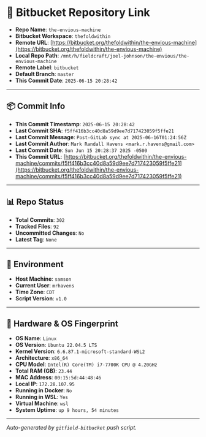 # 🔗 Bitbucket Repository Link

- **Repo Name**: `the-envious-machine`
- **Bitbucket Workspace**: `thefoldwithin`
- **Remote URL**: [https://bitbucket.org/thefoldwithin/the-envious-machine](https://bitbucket.org/thefoldwithin/the-envious-machine)
- **Local Repo Path**: `/mnt/h/fieldcraft/joel-johnson/the-envious/the-envious-machine`
- **Remote Label**: `bitbucket`
- **Default Branch**: `master`
- **This Commit Date**: `2025-06-15 20:28:42`

---

## 📦 Commit Info

- **This Commit Timestamp**: `2025-06-15 20:28:42`
- **Last Commit SHA**: `f5ff416b3cc40d8a59d9ee7d717423059f5ffe21`
- **Last Commit Message**: `Post-GitLab sync at 2025-06-16T01:24:56Z`
- **Last Commit Author**: `Mark Randall Havens <mark.r.havens@gmail.com>`
- **Last Commit Date**: `Sun Jun 15 20:28:37 2025 -0500`
- **This Commit URL**: [https://bitbucket.org/thefoldwithin/the-envious-machine/commits/f5ff416b3cc40d8a59d9ee7d717423059f5ffe21](https://bitbucket.org/thefoldwithin/the-envious-machine/commits/f5ff416b3cc40d8a59d9ee7d717423059f5ffe21)

---

## 📊 Repo Status

- **Total Commits**: `302`
- **Tracked Files**: `92`
- **Uncommitted Changes**: `No`
- **Latest Tag**: `None`

---

## 🧭 Environment

- **Host Machine**: `samson`
- **Current User**: `mrhavens`
- **Time Zone**: `CDT`
- **Script Version**: `v1.0`

---

## 🧬 Hardware & OS Fingerprint

- **OS Name**: `Linux`
- **OS Version**: `Ubuntu 22.04.5 LTS`
- **Kernel Version**: `6.6.87.1-microsoft-standard-WSL2`
- **Architecture**: `x86_64`
- **CPU Model**: `Intel(R) Core(TM) i7-7700K CPU @ 4.20GHz`
- **Total RAM (GB)**: `23.44`
- **MAC Address**: `00:15:5d:44:48:46`
- **Local IP**: `172.28.107.95`
- **Running in Docker**: `No`
- **Running in WSL**: `Yes`
- **Virtual Machine**: `wsl`
- **System Uptime**: `up 9 hours, 54 minutes`

---

_Auto-generated by `gitfield-bitbucket` push script._
